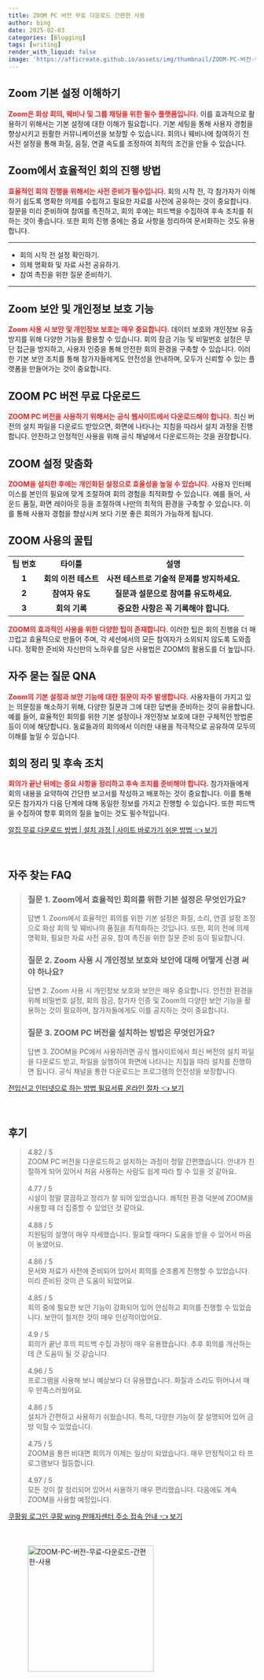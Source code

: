 ```yaml
---
title: ZOOM PC 버전 무료 다운로드 간편한 사용
author: bing
date: 2025-02-03
categories: [Blogging]
tags: [writing]
render_with_liquid: false
image: 'https://afficreate.github.io/assets/img/thumbnail/ZOOM-PC-버전-무료-다운로드-간편한-사용.webp'
---
```



<h2 id='Zoom_기본_설정_이해하기'>Zoom 기본 설정 이해하기</h2>

<p><b><span style="color: #ee2323;">Zoom은 화상 회의, 웨비나 및 그룹 채팅을 위한 필수 플랫폼입니다.</span></b> 이를 효과적으로 활용하기 위해서는 기본 설정에 대한 이해가 필요합니다. 기본 세팅을 통해 사용자 경험을 향상시키고 원활한 커뮤니케이션을 보장할 수 있습니다. 회의나 웨비나에 참여하기 전 사전 설정을 통해 화질, 음질, 연결 속도를 조정하여 최적의 조건을 만들 수 있습니다.</p>

<h2 id='Zoom에서의_효율적인_회의_진행'>Zoom에서 효율적인 회의 진행 방법</h2>

<p><b><span style="color: #ee2323;">효율적인 회의 진행을 위해서는 사전 준비가 필수입니다.</span></b> 회의 시작 전, 각 참가자가 이해하기 쉽도록 명확한 의제를 수립하고 필요한 자료를 사전에 공유하는 것이 중요합니다. 질문을 미리 준비하여 참여를 촉진하고, 회의 후에는 피드백을 수집하여 후속 조치를 취하는 것이 좋습니다. 또한 회의 진행 중에는 중요 사항을 정리하여 문서화하는 것도 유용합니다.</p>

<hr />

<ul>
    <li>회의 시작 전 설정 확인하기.</li>
    <li>의제 명확화 및 자료 사전 공유하기.</li>
    <li>참여 촉진을 위한 질문 준비하기.</li>
</ul>

<hr />

<h2 id='Zoom_보안_및_개인정보_보호_기능'>Zoom 보안 및 개인정보 보호 기능</h2>

<p><b><span style="color: #ee2323;">Zoom 사용 시 보안 및 개인정보 보호는 매우 중요합니다.</span></b> 데이터 보호와 개인정보 유출 방지를 위해 다양한 기능을 활용할 수 있습니다. 회의 잠금 기능 및 비밀번호 설정은 무단 접근을 방지하고, 사용자 인증을 통해 안전한 회의 환경을 구축할 수 있습니다. 이러한 기본 보안 조치를 통해 참가자들에게도 안전성을 안내하며, 모두가 신뢰할 수 있는 플랫폼을 만들어가는 것이 중요합니다.</p>

<h2 id='ZOOM_PC_버전_무료_다운로드'>ZOOM PC 버전 무료 다운로드</h2>

<p><b><span style="color: #ee2323;">ZOOM PC 버전을 사용하기 위해서는 공식 웹사이트에서 다운로드해야 합니다.</span></b> 최신 버전의 설치 파일을 다운로드 받았으면, 화면에 나타나는 지침을 따라서 설치 과정을 진행합니다. 안전하고 안정적인 사용을 위해 공식 채널에서 다운로드하는 것을 권장합니다.</p>

<h2 id='ZOOM_설정_맞춤화'>ZOOM 설정 맞춤화</h2>

<p><b><span style="color: #ee2323;">ZOOM을 설치한 후에는 개인화된 설정으로 효율성을 높일 수 있습니다.</span></b> 사용자 인터페이스를 본인의 필요에 맞게 조절하여 회의 경험을 최적화할 수 있습니다. 예를 들어, 사운드 품질, 화면 레이아웃 등을 조절하여 나만의 최적의 환경을 구축할 수 있습니다. 이를 통해 사용자 경험을 향상시켜 보다 기분 좋은 회의가 가능하게 됩니다.</p>

<h2 id='ZOOM_사용의_꿀팁'>ZOOM 사용의 꿀팁</h2>

<table>
    <tr>
        <td style="text-align: center; height: 17px;"><b>팁 번호</b></td>
        <td style="text-align: center; height: 17px;"><b>타이틀</b></td>
        <td style="text-align: center; height: 17px;"><b>설명</b></td>
    </tr>
    <tr>
        <td style="text-align: center; height: 17px;"><b>1</b></td>
        <td style="text-align: center; height: 17px;"><b>회의 이전 테스트</b></td>
        <td style="text-align: center; height: 17px;"><b>사전 테스트로 기술적 문제를 방지하세요.</b></td>
    </tr>
    <tr>
        <td style="text-align: center; height: 17px;"><b>2</b></td>
        <td style="text-align: center; height: 17px;"><b>참여자 유도</b></td>
        <td style="text-align: center; height: 17px;"><b>질문과 설문으로 참여를 유도하세요.</b></td>
    </tr>
    <tr>
        <td style="text-align: center; height: 17px;"><b>3</b></td>
        <td style="text-align: center; height: 17px;"><b>회의 기록</b></td>
        <td style="text-align: center; height: 17px;"><b>중요한 사항은 꼭 기록해야 합니다.</b></td>
    </tr>
</table>

<p><b><span style="color: #ee2323;">ZOOM의 효과적인 사용을 위한 다양한 팁이 존재합니다.</span></b> 이러한 팁은 회의 진행을 더 매끄럽고 효율적으로 만들어 주며, 각 세션에서의 모든 참여자가 소외되지 않도록 도와줍니다. 정확한 준비와 자신만의 노하우를 담은 사용법은 ZOOM의 활용도를 더 높입니다.</p>

<h2 id='자주_묻는_질문_QNA'>자주 묻는 질문 QNA</h2>

<p><b><span style="color: #ee2323;">Zoom의 기본 설정과 보안 기능에 대한 질문이 자주 발생합니다.</span></b> 사용자들이 가지고 있는 의문점을 해소하기 위해, 다양한 질문과 그에 대한 답변을 준비하는 것이 유용합니다. 예를 들어, 효율적인 회의를 위한 기본 설정이나 개인정보 보호에 대한 구체적인 방법론 등이 이에 해당합니다. 동료들과의 회의에서 이러한 내용을 적극적으로 공유하여 모두의 이해를 높일 수 있습니다.</p>

<h2 id='회의_정리_및_후속_조치'>회의 정리 및 후속 조치</h2>

<p><b><span style="color: #ee2323;">회의가 끝난 뒤에는 중요 사항을 정리하고 후속 조치를 준비해야 합니다.</span></b> 참가자들에게 회의 내용을 요약하여 간단한 보고서를 작성하고 배포하는 것이 중요합니다. 이를 통해 모든 참가자가 다음 단계에 대해 동일한 정보를 가지고 진행할 수 있습니다. 또한 피드백을 수집하여 향후 회의의 질을 높이는 것도 필수적입니다.</p>


<p><a class="click-button" title="알집 무료 다운로드 방법 | 설치 과정 | 사이트 바로가기 쉬운 방법" href="https://afficreate.github.io/posts/%EC%95%8C%EC%A7%91-%EB%AC%B4%EB%A3%8C-%EB%8B%A4%EC%9A%B4%EB%A1%9C%EB%93%9C-%EB%B0%A9%EB%B2%95-%EC%84%A4%EC%B9%98-%EA%B3%BC%EC%A0%95-%EC%82%AC%EC%9D%B4%ED%8A%B8-%EB%B0%94%EB%A1%9C%EA%B0%80%EA%B8%B0-%EC%89%AC%EC%9A%B4-%EB%B0%A9%EB%B2%95/" rel="dofollow">알집 무료 다운로드 방법 | 설치 과정 | 사이트 바로가기 쉬운 방법 👈 보기</a></p><br>
<h2 id='자주_찾는_FAQ'>자주 찾는 FAQ</h2>
<div itemscope="" itemtype="https://schema.org/FAQPage"> 
<blockquote> 
<div itemscope="" itemprop="mainEntity" itemtype="https://schema.org/Question"> 
<h3 itemprop="name">질문 1. Zoom에서 효율적인 회의를 위한 기본 설정은 무엇인가요?</h3> 
<div itemscope="" itemprop="acceptedAnswer" itemtype="https://schema.org/Answer"> 
<span itemprop="text"> 
<p>답변 1. Zoom에서 효율적인 회의를 위한 기본 설정은 화질, 소리, 연결 설정 조정으로 화상 회의 및 웨비나의 품질을 최적화하는 것입니다. 또한, 회의 전에 의제 명확화, 필요한 자료 사전 공유, 참여 촉진을 위한 질문 준비 등이 필요합니다.</p> 
</span> 
</div> 
</div> 

<div itemscope="" itemprop="mainEntity" itemtype="https://schema.org/Question"> 
<h3 itemprop="name">질문 2. Zoom 사용 시 개인정보 보호와 보안에 대해 어떻게 신경 써야 하나요?</h3> 
<div itemscope="" itemprop="acceptedAnswer" itemtype="https://schema.org/Answer"> 
<span itemprop="text"> 
<p>답변 2. Zoom 사용 시 개인정보 보호와 보안은 매우 중요합니다. 안전한 환경을 위해 비밀번호 설정, 회의 잠금, 참가자 인증 및 Zoom의 다양한 보안 기능을 활용하는 것이 필요하며, 참가자들에게도 이를 공지하는 것이 중요합니다.</p> 
</span> 
</div> 
</div> 

<div itemscope="" itemprop="mainEntity" itemtype="https://schema.org/Question"> 
<h3 itemprop="name">질문 3. ZOOM PC 버전을 설치하는 방법은 무엇인가요?</h3> 
<div itemscope="" itemprop="acceptedAnswer" itemtype="https://schema.org/Answer"> 
<span itemprop="text"> 
<p>답변 3. ZOOM을 PC에서 사용하려면 공식 웹사이트에서 최신 버전의 설치 파일을 다운로드 받고, 파일을 실행하여 화면에 나타나는 지침을 따라 설치를 진행하면 됩니다. 공식 채널을 통한 다운로드는 프로그램의 안전성을 보장합니다.</p> 
</span> 
</div> 
</div> 

</blockquote> 
</div>
<p><a class="click-button" title="전입신고 인터넷으로 하는 방법 필요서류 온라인 절차" href="https://afficreate.github.io/posts/%EC%A0%84%EC%9E%85%EC%8B%A0%EA%B3%A0-%EC%9D%B8%ED%84%B0%EB%84%B7%EC%9C%BC%EB%A1%9C-%ED%95%98%EB%8A%94-%EB%B0%A9%EB%B2%95-%ED%95%84%EC%9A%94%EC%84%9C%EB%A5%98-%EC%98%A8%EB%9D%BC%EC%9D%B8-%EC%A0%88%EC%B0%A8/" rel="dofollow">전입신고 인터넷으로 하는 방법 필요서류 온라인 절차 👈 보기</a></p><br>
<h2 id='후기'>후기</h2>
<div itemscope itemtype="https://schema.org/Product">
  <blockquote>
  <div itemprop="review" itemscope itemtype="https://schema.org/Review">
      <div itemprop="reviewRating" itemscope itemtype="https://schema.org/Rating"> <span itemprop="ratingValue">4.82</span> / <span itemprop="bestRating">5</span> </div>
      <span itemprop="reviewBody">ZOOM PC 버전을 다운로드하고 설치하는 과정이 정말 간편했습니다. 안내가 친절하게 되어 있어서 처음 사용하는 사람도 쉽게 따라 할 수 있을 것 같아요.</span>
  </div>
  <br>
  <div itemprop="review" itemscope itemtype="https://schema.org/Review">
      <div itemprop="reviewRating" itemscope itemtype="https://schema.org/Rating"> <span itemprop="ratingValue">4.77</span> / <span itemprop="bestRating">5</span> </div>
      <span itemprop="reviewBody">시설이 정말 깔끔하고 정리가 잘 되어 있었습니다. 쾌적한 환경 덕분에 ZOOM을 사용할 때 더 집중할 수 있었던 것 같아요.</span>
  </div>
  <br>
  <div itemprop="review" itemscope itemtype="https://schema.org/Review">
      <div itemprop="reviewRating" itemscope itemtype="https://schema.org/Rating"> <span itemprop="ratingValue">4.88</span> / <span itemprop="bestRating">5</span> </div>
      <span itemprop="reviewBody">지원팀의 설명이 매우 자세했습니다. 필요할 때마다 도움을 받을 수 있어서 마음이 놓였어요.</span>
  </div>
  <br>
  <div itemprop="review" itemscope itemtype="https://schema.org/Review">
      <div itemprop="reviewRating" itemscope itemtype="https://schema.org/Rating"> <span itemprop="ratingValue">4.86</span> / <span itemprop="bestRating">5</span> </div>
      <span itemprop="reviewBody">문서와 자료가 사전에 준비되어 있어서 회의를 순조롭게 진행할 수 있었습니다. 미리 준비된 것이 큰 도움이 되었어요.</span>
  </div>
  <br>
  <div itemprop="review" itemscope itemtype="https://schema.org/Review">
      <div itemprop="reviewRating" itemscope itemtype="https://schema.org/Rating"> <span itemprop="ratingValue">4.85</span> / <span itemprop="bestRating">5</span> </div>
      <span itemprop="reviewBody">회의 중에 필요한 보안 기능이 강화되어 있어 안심하고 회의를 진행할 수 있었습니다. 보안이 철저한 것이 매우 인상적이었어요.</span>
  </div>
  <br>
  <div itemprop="review" itemscope itemtype="https://schema.org/Review">
      <div itemprop="reviewRating" itemscope itemtype="https://schema.org/Rating"> <span itemprop="ratingValue">4.9</span> / <span itemprop="bestRating">5</span> </div>
      <span itemprop="reviewBody">회의가 끝난 후의 피드백 수집 과정이 매우 유용했습니다. 추후 회의를 개선하는 데 큰 도움이 될 것 같습니다.</span>
  </div>
  <br>
  <div itemprop="review" itemscope itemtype="https://schema.org/Review">
      <div itemprop="reviewRating" itemscope itemtype="https://schema.org/Rating"> <span itemprop="ratingValue">4.96</span> / <span itemprop="bestRating">5</span> </div>
      <span itemprop="reviewBody">프로그램을 사용해 보니 예상보다 더 유용했습니다. 화질과 소리도 뛰어나서 매우 만족스러웠어요.</span>
  </div>
  <br>
  <div itemprop="review" itemscope itemtype="https://schema.org/Review">
      <div itemprop="reviewRating" itemscope itemtype="https://schema.org/Rating"> <span itemprop="ratingValue">4.86</span> / <span itemprop="bestRating">5</span> </div>
      <span itemprop="reviewBody">설치가 간편하고 사용하기 쉬웠습니다. 특히, 다양한 기능이 잘 설명되어 있어 금방 익힐 수 있었습니다.</span>
  </div>
  <br>
  <div itemprop="review" itemscope itemtype="https://schema.org/Review">
      <div itemprop="reviewRating" itemscope itemtype="https://schema.org/Rating"> <span itemprop="ratingValue">4.75</span> / <span itemprop="bestRating">5</span> </div>
      <span itemprop="reviewBody">ZOOM을 통한 비대면 회의가 이제는 일상이 되었습니다. 매우 안정적이고 타 프로그램보다 월등합니다.</span>
  </div>
  <br>
  <div itemprop="review" itemscope itemtype="https://schema.org/Review">
      <div itemprop="reviewRating" itemscope itemtype="https://schema.org/Rating"> <span itemprop="ratingValue">4.97</span> / <span itemprop="bestRating">5</span> </div>
      <span itemprop="reviewBody">모든 것이 잘 정리되어 있어서 사용하기 매우 편리했습니다. 다음에도 계속 ZOOM을 사용할 예정입니다.</span>
  </div>
  </blockquote>
</div>
<p><a class="click-button" title="쿠팡윙 로그인 쿠팡 wing 판매자센터 주소 접속 안내" href="https://afficreate.github.io/posts/%EC%BF%A0%ED%8C%A1%EC%9C%99-%EB%A1%9C%EA%B7%B8%EC%9D%B8-%EC%BF%A0%ED%8C%A1-wing-%ED%8C%90%EB%A7%A4%EC%9E%90%EC%84%BC%ED%84%B0-%EC%A3%BC%EC%86%8C-%EC%A0%91%EC%86%8D-%EC%95%88%EB%82%B4/" rel="dofollow">쿠팡윙 로그인 쿠팡 wing 판매자센터 주소 접속 안내 👈 보기</a></p><br>
<figure class="image"><img src="https://afficreate.github.io/assets/img/thumbnail/ZOOM-PC-버전-무료-다운로드-간편한-사용.webp" alt="ZOOM-PC-버전-무료-다운로드-간편한-사용" width="256" height="256"></figure>